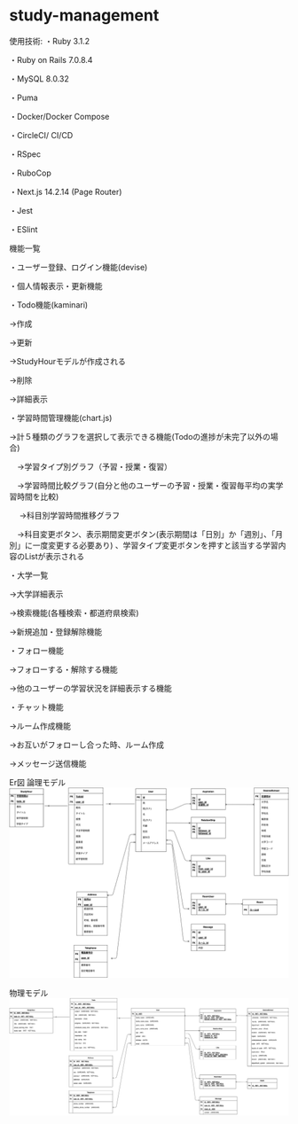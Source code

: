 # study-management

使用技術:
・Ruby 3.1.2

・Ruby on Rails 7.0.8.4

・MySQL 8.0.32

・Puma

・Docker/Docker Compose

・CircleCI/ CI/CD

・RSpec

・RuboCop

・Next.js 14.2.14 (Page Router)

・Jest

・ESlint

機能一覧

・ユーザー登録、ログイン機能(devise)

・個人情報表示・更新機能

・Todo機能(kaminari)

  →作成
  
  →更新
  
  →StudyHourモデルが作成される
    
  →削除
  
  →詳細表示
  
・学習時間管理機能(chart.js)

  →計５種類のグラフを選択して表示できる機能(Todoの進捗が未完了以外の場合) 
  
  　→学習タイプ別グラフ（予習・授業・復習）
   
  　→学習時間比較グラフ(自分と他のユーザーの予習・授業・復習毎平均の実学習時間を比較)
   
　  →科目別学習時間推移グラフ
   
  　→科目変更ボタン、表示期間変更ボタン(表示期間は「日別」か「週別」、「月別」に一度変更する必要あり) 、学習タイプ変更ボタンを押すと該当する学習内容のListが表示される

・大学一覧

  →大学詳細表示
  
  →検索機能(各種検索・都道府県検索)
  
  →新規追加・登録解除機能
  
・フォロー機能

  →フォローする・解除する機能
  
  →他のユーザーの学習状況を詳細表示する機能
  
・チャット機能

  →ルーム作成機能
  
  →お互いがフォローし合った時、ルーム作成
    
  →メッセージ送信機能

Er図
論理モデル
![logic](https://github.com/yuta20253/study-management/blob/main/logic.png?raw=true)

物理モデル
![physics](https://github.com/yuta20253/study-management/blob/main/physics.png?raw=true)
